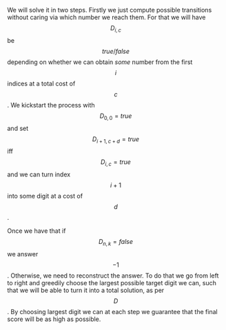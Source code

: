We will solve it in two steps.  Firstly we just compute possible transitions without caring via which number we reach them.  For that we will have $$D_{i, c}$$ be $$true/false$$ depending on whether we can obtain *some* number from the first $$i$$ indices at a total cost of $$c$$.  We kickstart the process with $$D_{0,0} = true$$ and set $$D_{i+1,c+d} = true$$ iff $$D_{i,c} = true$$ and we can turn index $$i+1$$ into some digit at a cost of $$d$$.

Once we have that if $$D_{n,k} = false$$ we answer $$-1$$.  Otherwise, we need to reconstruct the answer.  To do that we go from left to right and greedily choose the largest possible target digit we can, such that we will be able to turn it into a total solution, as per $$D$$.  By choosing largest digit we can at each step we guarantee that the final score will be as high as possible.
